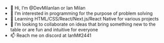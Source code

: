 - 👋 Hi, I’m @DevMilanIan or Ian Milan
- 👀 I’m interested in programming for the purpose of problem solving
- 🌱 Learning HTML/CSS/React/Next.js/React Native for various projects
- 💞️ I’m looking to collaborate on ideas that bring something new to the table or are fun and intuitive for everyone
- 📫 Reach me on discord at IanM#2441

<!---
DevMilanIan/DevMilanIan is a ✨ special ✨ repository because its `README.md` (this file) appears on your GitHub profile.
You can click the Preview link to take a look at your changes.
--->
